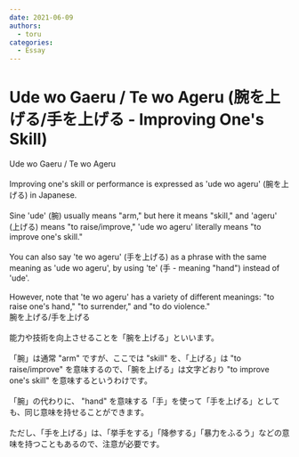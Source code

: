 ```yaml
---
date: 2021-06-09
authors:
  - toru
categories:
  - Essay
---
```


<h1 id="subject_show">Ude wo Gaeru / Te wo Ageru (腕を上げる/手を上げる - Improving One's Skill)</h1>
<div class="date" hidden>Jun 9, 2021 21:19</div>
<div id="post"><div id="body_show_ori">
Ude wo Gaeru / Te wo Ageru<br/><br/>Improving one's skill or performance is expressed as 'ude wo ageru' (腕を上げる) in Japanese.<br/><br/>Sine 'ude' (腕) usually means "arm," but here it means "skill," and 'ageru' (上げる) means "to raise/improve," 'ude wo ageru' literally means "to improve one's skill."<br/><br/>You can also say 'te wo ageru' (手を上げる) as a phrase with the same meaning as 'ude wo ageru', by using 'te' (手 - meaning "hand") instead of 'ude'.<br/><br/>However, note that 'te wo ageru' has a variety of different meanings: "to raise one's hand," "to surrender," and "to do violence."
</div></div>

<!-- more -->

<div id="post_ja"><div id="body_show_mo">
腕を上げる/手を上げる<br/><br/>能力や技術を向上させることを「腕を上げる」といいます。<br/><br/>「腕」は通常 "arm" ですが、ここでは "skill" を、「上げる」は "to raise/improve" を意味するので、「腕を上げる」は文字どおり "to improve one's skill" を意味するというわけです。<br/><br/>「腕」の代わりに、 "hand" を意味する「手」を使って「手を上げる」としても、同じ意味を持せることができます。<br/><br/>ただし、「手を上げる」は、「挙手をする」「降参する」「暴力をふるう」などの意味を持つこともあるので、注意が必要です。
</div></div>
